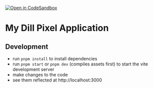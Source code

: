 [![Open in CodeSandbox](https://assets.codesandbox.io/github/button-edit-lime.svg)](https://codesandbox.io/p/github/relishinc/dill-pixel-codesandbox-template-default)

# My Dill Pixel Application

## Development

- run `pnpm install` to install dependencies
- run `pnpm start` or `pnpm dev` (compiles assets first) to start the vite development server
- make changes to the code
- see them reflected at http://localhost:3000
